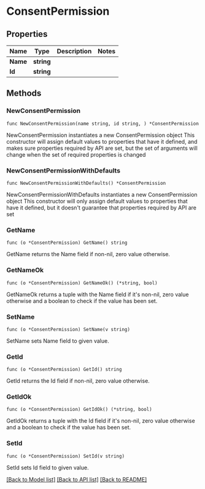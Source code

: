 # ConsentPermission

## Properties

Name | Type | Description | Notes
------------ | ------------- | ------------- | -------------
**Name** | **string** |  | 
**Id** | **string** |  | 

## Methods

### NewConsentPermission

`func NewConsentPermission(name string, id string, ) *ConsentPermission`

NewConsentPermission instantiates a new ConsentPermission object
This constructor will assign default values to properties that have it defined,
and makes sure properties required by API are set, but the set of arguments
will change when the set of required properties is changed

### NewConsentPermissionWithDefaults

`func NewConsentPermissionWithDefaults() *ConsentPermission`

NewConsentPermissionWithDefaults instantiates a new ConsentPermission object
This constructor will only assign default values to properties that have it defined,
but it doesn't guarantee that properties required by API are set

### GetName

`func (o *ConsentPermission) GetName() string`

GetName returns the Name field if non-nil, zero value otherwise.

### GetNameOk

`func (o *ConsentPermission) GetNameOk() (*string, bool)`

GetNameOk returns a tuple with the Name field if it's non-nil, zero value otherwise
and a boolean to check if the value has been set.

### SetName

`func (o *ConsentPermission) SetName(v string)`

SetName sets Name field to given value.


### GetId

`func (o *ConsentPermission) GetId() string`

GetId returns the Id field if non-nil, zero value otherwise.

### GetIdOk

`func (o *ConsentPermission) GetIdOk() (*string, bool)`

GetIdOk returns a tuple with the Id field if it's non-nil, zero value otherwise
and a boolean to check if the value has been set.

### SetId

`func (o *ConsentPermission) SetId(v string)`

SetId sets Id field to given value.



[[Back to Model list]](../README.md#documentation-for-models) [[Back to API list]](../README.md#documentation-for-api-endpoints) [[Back to README]](../README.md)


